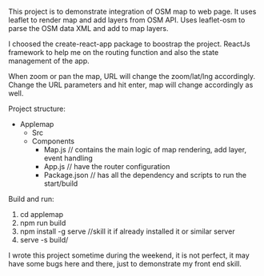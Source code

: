 This project is to demonstrate integration of OSM map to web page. It uses leaflet to render map and add layers from OSM API.  Uses leaflet-osm to parse the OSM data XML and add to map layers. 

I choosed the create-react-app package to boostrap the project. ReactJs framework to help me on the routing function and also the state management of the app.

 When zoom or pan the map, URL will change the zoom/lat/lng accordingly.  Change the URL parameters and hit enter, map will change accordingly as well. 

Project structure: 
- Applemap
   - Src
   - Components 
       -  Map.js   // contains the main logic of map rendering, add layer, event handling
       -  App.js  // have the router configuration 
       -  Package.json  // has all the dependency and scripts to run the start/build 

Build and run:

  1. cd applemap
  2. npm run build 
  3. npm install -g serve   //skill it if already installed it or similar server 
  4. serve -s build/

I wrote this project sometime during the weekend, it is not perfect, it may have some bugs here and there, just to demonstrate my front end skill.


        
      
